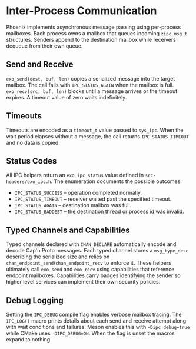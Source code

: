# Inter-Process Communication

Phoenix implements asynchronous message passing using per-process mailboxes. Each process owns a mailbox that queues incoming `zipc_msg_t` structures. Senders append to the destination mailbox while receivers dequeue from their own queue.

## Send and Receive

`exo_send(dest, buf, len)` copies a serialized message into the target mailbox. The call fails with `IPC_STATUS_AGAIN` when the mailbox is full. `exo_recv(src, buf, len)` blocks until a message arrives or the timeout expires. A timeout value of zero waits indefinitely.

## Timeouts

Timeouts are encoded as a `timeout_t` value passed to `sys_ipc`. When the wait period elapses without a message, the call returns `IPC_STATUS_TIMEOUT` and no data is copied.

## Status Codes

All IPC helpers return an `exo_ipc_status` value defined in
`src-headers/exo_ipc.h`.  The enumeration documents the possible
outcomes:

- `IPC_STATUS_SUCCESS` – operation completed normally.
- `IPC_STATUS_TIMEOUT` – receiver waited past the specified timeout.
- `IPC_STATUS_AGAIN`   – destination mailbox was full.
- `IPC_STATUS_BADDEST` – the destination thread or process id was invalid.

## Typed Channels and Capabilities

Typed channels declared with `CHAN_DECLARE` automatically encode and decode Cap'n Proto messages. Each typed channel stores a `msg_type_desc` describing the serialized size and relies on `chan_endpoint_send`/`chan_endpoint_recv` to enforce it. These helpers ultimately call `exo_send` and `exo_recv` using capabilities that reference endpoint mailboxes. Capabilities carry badges identifying the sender so higher level services can implement their own security policies.

## Debug Logging

Setting the `IPC_DEBUG` compile flag enables verbose mailbox tracing. The
`IPC_LOG()` macro prints details about each send and receive attempt along
with wait conditions and failures. Meson enables this with `-Dipc_debug=true`
while CMake uses `-DIPC_DEBUG=ON`. When the flag is unset the macros expand
to nothing.
